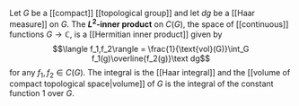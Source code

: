 Let $G$ be a [[compact]] [[topological group]] and let $dg$ be a [[Haar measure]] on $G$. The **$L^2$-inner product** on $C(G)$, the space of [[continuous]] functions $G\to \mathbb C$, is a [[Hermitian inner product]] given by $$\langle f_1,f_2\rangle = \frac{1}{\text{vol}(G)}\int_G f_1(g)\overline{f_2(g)}\text dg$$ for any $f_1,f_2\in C(G)$. The integral is the [[Haar integral]] and the [[volume of compact topological space|volume]] of $G$ is the integral of the constant function $1$ over $G$. 